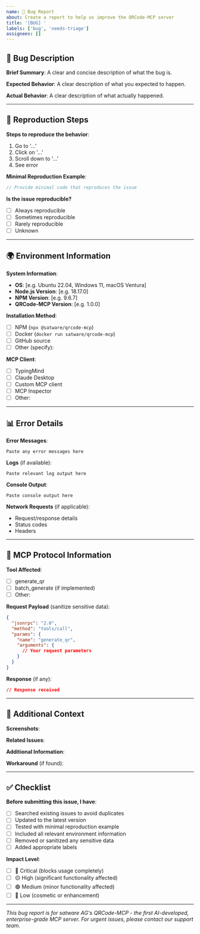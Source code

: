 ```yaml
---
name: 🐛 Bug Report
about: Create a report to help us improve the QRCode-MCP server
title: '[BUG] '
labels: ['bug', 'needs-triage']
assignees: []
---
```


## 🐛 Bug Description

**Brief Summary**:
A clear and concise description of what the bug is.

**Expected Behavior**:
A clear description of what you expected to happen.

**Actual Behavior**:
A clear description of what actually happened.

---

## 🔄 Reproduction Steps

**Steps to reproduce the behavior**:
1. Go to '...'
2. Click on '...'
3. Scroll down to '...'
4. See error

**Minimal Reproduction Example**:
```javascript
// Provide minimal code that reproduces the issue
```

**Is the issue reproducible?**
- [ ] Always reproducible
- [ ] Sometimes reproducible
- [ ] Rarely reproducible
- [ ] Unknown

---

## 🌍 Environment Information

**System Information**:
- **OS**: [e.g. Ubuntu 22.04, Windows 11, macOS Ventura]
- **Node.js Version**: [e.g. 18.17.0]
- **NPM Version**: [e.g. 9.6.7]
- **QRCode-MCP Version**: [e.g. 1.0.0]

**Installation Method**:
- [ ] NPM (`npx @satware/qrcode-mcp`)
- [ ] Docker (`docker run satware/qrcode-mcp`)
- [ ] GitHub source
- [ ] Other (specify): 

**MCP Client**:
- [ ] TypingMind
- [ ] Claude Desktop
- [ ] Custom MCP client
- [ ] MCP Inspector
- [ ] Other: 

---

## 📊 Error Details

**Error Messages**:
```
Paste any error messages here
```

**Logs** (if available):
```
Paste relevant log output here
```

**Console Output**:
```
Paste console output here
```

**Network Requests** (if applicable):
- Request/response details
- Status codes
- Headers

---

## 🔗 MCP Protocol Information

**Tool Affected**:
- [ ] generate_qr
- [ ] batch_generate (if implemented)
- [ ] Other: 

**Request Payload** (sanitize sensitive data):
```json
{
  "jsonrpc": "2.0",
  "method": "tools/call",
  "params": {
    "name": "generate_qr",
    "arguments": {
      // Your request parameters
    }
  }
}
```

**Response** (if any):
```json
// Response received
```

---

## 📎 Additional Context

**Screenshots**:
<!-- If applicable, add screenshots to help explain your problem -->

**Related Issues**:
<!-- Link any related issues here -->

**Additional Information**:
<!-- Add any other context about the problem here -->

**Workaround** (if found):
<!-- Describe any workaround you found -->

---

## ✅ Checklist

**Before submitting this issue, I have**:
- [ ] Searched existing issues to avoid duplicates
- [ ] Updated to the latest version
- [ ] Tested with minimal reproduction example
- [ ] Included all relevant environment information
- [ ] Removed or sanitized any sensitive data
- [ ] Added appropriate labels

**Impact Level**:
- [ ] 🔴 Critical (blocks usage completely)
- [ ] 🟡 High (significant functionality affected)
- [ ] 🟢 Medium (minor functionality affected)
- [ ] 🔵 Low (cosmetic or enhancement)

---

*This bug report is for satware AG's QRCode-MCP - the first AI-developed, enterprise-grade MCP server. For urgent issues, please contact our support team.*